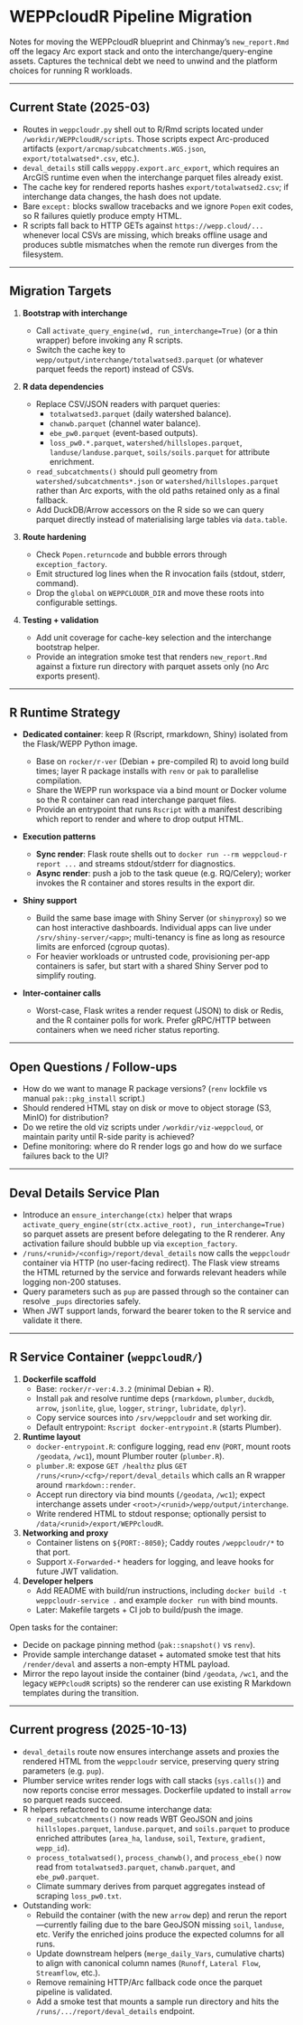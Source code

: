 # WEPPcloudR Pipeline Migration

Notes for moving the WEPPcloudR blueprint and Chinmay’s `new_report.Rmd`
off the legacy Arc export stack and onto the interchange/query-engine
assets. Captures the technical debt we need to unwind and the platform
choices for running R workloads.

---

## Current State (2025-03)

- Routes in `weppcloudr.py` shell out to R/Rmd scripts located under
  `/workdir/WEPPcloudR/scripts`. Those scripts expect Arc-produced
  artifacts (`export/arcmap/subcatchments.WGS.json`,
  `export/totalwatsed*.csv`, etc.).
- `deval_details` still calls `wepppy.export.arc_export`, which requires
  an ArcGIS runtime even when the interchange parquet files already
  exist.
- The cache key for rendered reports hashes `export/totalwatsed2.csv`;
  if interchange data changes, the hash does not update.
- Bare `except:` blocks swallow tracebacks and we ignore `Popen`
  exit codes, so R failures quietly produce empty HTML.
- R scripts fall back to HTTP GETs against `https://wepp.cloud/...`
  whenever local CSVs are missing, which breaks offline usage and
  produces subtle mismatches when the remote run diverges from the
  filesystem.

---

## Migration Targets

1. **Bootstrap with interchange**
   - Call `activate_query_engine(wd, run_interchange=True)` (or a thin
     wrapper) before invoking any R scripts.
   - Switch the cache key to `wepp/output/interchange/totalwatsed3.parquet`
     (or whatever parquet feeds the report) instead of CSVs.

2. **R data dependencies**
   - Replace CSV/JSON readers with parquet queries:
     - `totalwatsed3.parquet` (daily watershed balance).
     - `chanwb.parquet` (channel water balance).
     - `ebe_pw0.parquet` (event-based outputs).
     - `loss_pw0.*.parquet`, `watershed/hillslopes.parquet`,
       `landuse/landuse.parquet`, `soils/soils.parquet` for attribute
       enrichment.
   - `read_subcatchments()` should pull geometry from
     `watershed/subcatchments*.json` or `watershed/hillslopes.parquet`
     rather than Arc exports, with the old paths retained only as a
     final fallback.
   - Add DuckDB/Arrow accessors on the R side so we can query parquet
     directly instead of materialising large tables via `data.table`.

3. **Route hardening**
   - Check `Popen.returncode` and bubble errors through
     `exception_factory`.
   - Emit structured log lines when the R invocation fails (stdout,
     stderr, command).
   - Drop the `global` on `WEPPCLOUDR_DIR` and move these roots into
     configurable settings.

4. **Testing + validation**
   - Add unit coverage for cache-key selection and the interchange
     bootstrap helper.
   - Provide an integration smoke test that renders `new_report.Rmd`
     against a fixture run directory with parquet assets only (no Arc
     exports present).

---

## R Runtime Strategy

- **Dedicated container**: keep R (Rscript, rmarkdown, Shiny) isolated
  from the Flask/WEPP Python image.
  - Base on `rocker/r-ver` (Debian + pre-compiled R) to avoid long build
    times; layer R package installs with `renv` or `pak` to parallelise
    compilation.
  - Share the WEPP run workspace via a bind mount or Docker volume so
    the R container can read interchange parquet files.
  - Provide an entrypoint that runs `Rscript` with a manifest describing
    which report to render and where to drop output HTML.

- **Execution patterns**
  - **Sync render**: Flask route shells out to `docker run --rm
    weppcloud-r report ...` and streams stdout/stderr for diagnostics.
  - **Async render**: push a job to the task queue (e.g. RQ/Celery);
    worker invokes the R container and stores results in the export dir.

- **Shiny support**
  - Build the same base image with Shiny Server (or `shinyproxy`) so we
    can host interactive dashboards. Individual apps can live under
    `/srv/shiny-server/<app>`; multi-tenancy is fine as long as resource
    limits are enforced (cgroup quotas).
  - For heavier workloads or untrusted code, provisioning per-app
    containers is safer, but start with a shared Shiny Server pod to
    simplify routing.

- **Inter-container calls**
  - Worst-case, Flask writes a render request (JSON) to disk or Redis,
    and the R container polls for work. Prefer gRPC/HTTP between
    containers when we need richer status reporting.

---

## Open Questions / Follow-ups

- How do we want to manage R package versions? (`renv` lockfile vs
  manual `pak::pkg_install` script.)
- Should rendered HTML stay on disk or move to object storage (S3,
  MinIO) for distribution?
- Do we retire the old viz scripts under `/workdir/viz-weppcloud`, or
  maintain parity until R-side parity is achieved?
- Define monitoring: where do R render logs go and how do we surface
  failures back to the UI?

---

## Deval Details Service Plan

- Introduce an `ensure_interchange(ctx)` helper that wraps
  `activate_query_engine(str(ctx.active_root), run_interchange=True)`
  so parquet assets are present before delegating to the R renderer.
  Any activation failure should bubble up via `exception_factory`.
- `/runs/<runid>/<config>/report/deval_details` now calls the
  `weppcloudr` container via HTTP (no user-facing redirect). The Flask
  view streams the HTML returned by the service and forwards relevant
  headers while logging non-200 statuses.
- Query parameters such as `pup` are passed through so the container can
  resolve `_pups` directories safely.
- When JWT support lands, forward the bearer token to the R service and
  validate it there.

---

## R Service Container (`weppcloudR/`)

1. **Dockerfile scaffold**
   - Base: `rocker/r-ver:4.3.2` (minimal Debian + R).
   - Install `pak` and resolve runtime deps (`rmarkdown`, `plumber`,
     `duckdb`, `arrow`, `jsonlite`, `glue`, `logger`, `stringr`,
     `lubridate`, `dplyr`).
   - Copy service sources into `/srv/weppcloudr` and set working dir.
   - Default entrypoint: `Rscript docker-entrypoint.R` (starts Plumber).
2. **Runtime layout**
   - `docker-entrypoint.R`: configure logging, read env (`PORT`,
      mount roots `/geodata`, `/wc1`), mount Plumber router (`plumber.R`).
   - `plumber.R`: expose `GET /healthz` plus `GET /runs/<run>/<cfg>/report/deval_details`
     which calls an R wrapper around `rmarkdown::render`.
   - Accept run directory via bind mounts (`/geodata`, `/wc1`); expect
     interchange assets under `<root>/<runid>/wepp/output/interchange`.
   - Write rendered HTML to stdout response; optionally persist to
     `/data/<runid>/export/WEPPcloudR`.
3. **Networking and proxy**
   - Container listens on `${PORT:-8050}`; Caddy routes `/weppcloudr/*`
     to that port.
   - Support `X-Forwarded-*` headers for logging, and leave hooks for
     future JWT validation.
4. **Developer helpers**
   - Add README with build/run instructions, including `docker build -t
     weppcloudr-service .` and example `docker run` with bind mounts.
   - Later: Makefile targets + CI job to build/push the image.

Open tasks for the container:

- Decide on package pinning method (`pak::snapshot()` vs `renv`).
- Provide sample interchange dataset + automated smoke test that hits
  `/render/deval` and asserts a non-empty HTML payload.
- Mirror the repo layout inside the container (bind `/geodata`,
  `/wc1`, and the legacy `WEPPcloudR` scripts) so the renderer can use
  existing R Markdown templates during the transition.

---

## Current progress (2025-10-13)

- `deval_details` route now ensures interchange assets and proxies the
  rendered HTML from the `weppcloudr` service, preserving query string
  parameters (e.g. `pup`).
- Plumber service writes render logs with call stacks (`sys.calls()`)
  and now reports concise error messages. Dockerfile updated to install
  `arrow` so parquet reads succeed.
- R helpers refactored to consume interchange data:
  * `read_subcatchments()` now reads WBT GeoJSON and joins
    `hillslopes.parquet`, `landuse.parquet`, and `soils.parquet` to
    produce enriched attributes (`area_ha`, `landuse`, `soil`, `Texture`,
    `gradient`, `wepp_id`).
  * `process_totalwatsed()`, `process_chanwb()`, and `process_ebe()` now
    read from `totalwatsed3.parquet`, `chanwb.parquet`, and
    `ebe_pw0.parquet`.
  * Climate summary derives from parquet aggregates instead of scraping
    `loss_pw0.txt`.
- Outstanding work:
  * Rebuild the container (with the new `arrow` dep) and rerun the
    report—currently failing due to the bare GeoJSON missing `soil`,
    `landuse`, etc. Verify the enriched joins produce the expected
    columns for all runs.
  * Update downstream helpers (`merge_daily_Vars`, cumulative charts) to
    align with canonical column names (`Runoff`, `Lateral Flow`,
    `Streamflow`, etc.).
  * Remove remaining HTTP/Arc fallback code once the parquet pipeline is
    validated.
  * Add a smoke test that mounts a sample run directory and hits the
    `/runs/.../report/deval_details` endpoint.
